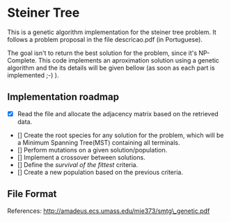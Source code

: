 Steiner Tree
============

This is a genetic algorithm implementation for the steiner tree problem. It follows a problem proposal in the file descricao.pdf (in Portuguese).

The goal isn't to return the best solution for the problem, since it's NP-Complete. This code implements an aproximation solution using a genetic algorithm and the its details will be given bellow (as soon as each part is implemented ;-) ).

Implementation roadmap
----------------------
- [x] Read the file and allocate the adjacency matrix based on the retrieved data.
- [] Create the root species for any solution for the problem, which will be a Minimum Spanning Tree(MST) containing all terminals.
- [] Perform mutations on a given solution/population.
- [] Implement a crossover between solutions.
- [] Define the _survival of the fittest_ criteria.
- [] Create a new population based on the previous criteria.

File Format
-----------





References:
http://amadeus.ecs.umass.edu/mie373/smtg\_genetic.pdf
